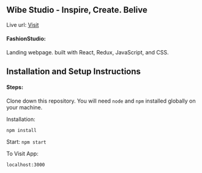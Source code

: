 ## Wibe Studio - Inspire, Create. Belive

Live url: [Visit](https://fashion-studio-60z5g25nm-davitge.vercel.app/)

#### FashionStudio:
Landing webpage. built with React, Redux, JavaScript, and CSS.

## Installation and Setup Instructions

#### Steps:

Clone down this repository. You will need `node` and `npm` installed globally on your machine.

Installation:

`npm install`

Start:
`npm start`

To Visit App:

`localhost:3000`
